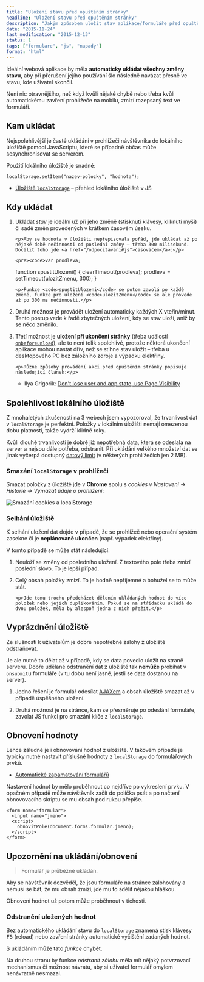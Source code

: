 ```yaml
---
title: "Uložení stavu před opuštěním stránky"
headline: "Uložení stavu před opuštěním stránky"
description: "Jakým způsobem uložit stav aplikace/formuláře před opuštěním stránky."
date: "2015-11-24"
last_modification: "2015-12-13"
status: 1
tags: ["formulare", "js", "napady"]
format: "html"
---
```


<p>Ideální webová aplikace by měla <b>automaticky ukládat všechny změny stavu</b>, aby při přerušení jejího používání šlo následně navázat přesně ve stavu, kde uživatel skončil.</p>


<p>Není nic otravnějšího, než když kvůli nějaké chybě nebo třeba kvůli automatickému zavření prohlížeče na mobilu, zmizí rozepsaný text ve formuláři.</p>





<h2 id="kam">Kam ukládat</h2>

<p>Nejspolehlivější je časté ukládání v prohlížeči návštěvníka do lokálního úložiště pomocí JavaScriptu, které se případně občas může sesynchronisovat se serverem.</p>

<p>Použití lokálního úložiště je snadné:</p>

<pre><code>localStorage.setItem("nazev-polozky", "hodnota");</code></pre>


<div class="internal-content">
  <ul>
    <li><a href="/localstorage">Úložiště <code>localStorage</code></a> – přehled lokálního úložiště v JS</li>
  </ul>
</div>



<h2 id="kdy">Kdy ukládat</h2>

<ol>
  <li><p>Ukládat <i>stav</i> je ideální už při jeho změně (stisknutí klávesy, kliknutí myší) či sadě změn provedených v krátkém časovém úseku.</p>
  
    <p>Aby se hodnota v úložišti nepřepisovala pořád, jde ukládat až po nějaké době nečinnosti od poslední změny – třeba 300 milisekund. Docílit toho jde <a href="/odpocitavani#js">časovačem</a>:</p>
    
    <pre><code>var prodleva;
function spustitUlozeni() {
  clearTimeout(prodleva);
  prodleva = setTimeout(ulozitZmenu, 300);
}</code></pre>
    
    
    
    
    
    
    
    <p>Funkce <code>spustitUlozeni</code> se potom zavolá po každé změně, funkce pro uložení <code>ulozitZmenu</code> se ale provede až po 300 ms nečinnosti.</p>
  </li>
  
  
  <li><p>Druhá možnost je provádět uložení automaticky každých X vteřin/minut. Tento postup vede k řadě zbytečných uložení, kdy se stav uloží, aniž by se něco změnilo.</p></li>
  
  
  
  <li><p>Třetí možnost je <b>uložení při ukončení stránky</b> (třeba událostí <a href="/onbeforeunload"><code>onbeforeunload</code></a>), ale to není tolik spolehlivé, protože některá ukončení aplikace mohou nastat dřív, než se stihne stav uložit – třeba u desktopového PC bez záložního zdroje a výpadku elektřiny.</p>
  
    <p>Různé způsoby provádění akcí před opuštěním stránky popisuje následující článek:</p>
  <div class="external-content">
  <ul>
    <li><p>Ilya Grigorik: <a href="https://www.igvita.com/2015/11/20/dont-lose-user-and-app-state-use-page-visibility/">Don't lose user and app state, use Page Visibility</a></p></li>
  </ul>
</div>
  </li>
</ol>



<h2 id="spolehlivost">Spolehlivost lokálního úložiště</h2>

<p>Z mnohaletých zkušeností na 3 webech jsem vypozoroval, že trvanlivost dat v <code>localStorage</code> je perfektní. Položky v lokálním úložišti nemají omezenou dobu platnosti, takže vydrží klidně roky.</p>

<p>Kvůli dlouhé trvanlivosti je dobré již nepotřebná data, která se odeslala na server a nejsou dále potřeba, odstranit. Při ukládání velkého množství dat se jinak vyčerpá dostupný <a href="/localstorage#velikost">datový limit</a> (v některých prohlížečích jen 2 MB).</p>



<h3 id="smazani">Smazání <code>localStorage</code> v prohlížeči</h3>
<p>Smazat položky z úložiště jde v <b>Chrome</b> spolu s <i>cookies</i> v <i>Nastavení → Historie → Vymazat údaje o prohlížení</i>:</p>

<p><img src="/files/ulozeni-stavu/smazani-uloziste.png" alt="Smazání cookies a localStorage" class="border"></p>


























<h3 id="selhani">Selhání úložiště</h3>

<p>K selhání uložení dat dojde v případě, že se prohlížeč nebo operační systém zasekne či je <b>neplánovaně ukončen</b> (např. výpadek elektřiny).</p>

<p>V tomto případě se může stát následující:</p>

<ol>
  <li>
    <p>Neuloží se změny od posledního uložení. Z textového pole třeba zmizí poslední slovo. To je lepší případ.</p>
  </li>
  <li>
    <p>Celý obsah položky zmizí. To je hodně nepříjemné a bohužel se to může stát.</p>
    
    <p>Jde tomu trochu předcházet dělením ukládaných hodnot do více položek nebo jejich duplikováním. Pokud se na střídačku ukládá do dvou položek, měla by alespoň jedna z nich přežít.</p>
  </li>
</ol>


<h2 id="vyprazdneni">Vyprázdnění úložiště</h2>

<p>Ze slušnosti k uživatelům je dobré nepotřebné zálohy z úložiště odstraňovat.</p>

<p>Je ale nutné to dělat až v případě, kdy se data povedlo uložit na straně serveru. Dobře udělané odstranění dat z úložiště tak <b>nemůže</b> probíhat v <code>onsubmit</code>u formuláře (v tu dobu není jasné, jestli se data dostanou na server).</p>

<ol>
  <li><p>Jedno řešení je formulář odesílat <a href="/ajax">AJAXem</a> a obsah úložiště smazat až v případě úspěšného uložení.</p></li>
  <li>
    <p>Druhá možnost je na stránce, kam se přesměruje po odeslání formuláře, zavolat JS funkci pro smazání klíče z <code>localStorage</code>.</p>
  </li>
</ol>



<h2 id="obnoveni">Obnovení hodnoty</h2>

<p>Lehce záludné je i obnovování hodnot z úložiště. V takovém případě je typicky nutné nastavit příslušné hodnoty z <code>localStorage</code> do formulářových prvků.</p>

<div class="internal-content">
  <ul>
    <li><a href="/zalohovani-formularu">Automatické zapamatování formulářů</a></li>
  </ul>
</div>



<p>Nastavení hodnot by mělo proběhnout co nejdříve po vykreslení prvku. V opačném případě může návštěvník začít do políčka psát a po načtení obnovovacího skriptu se mu obsah pod rukou přepíše.</p>

<pre><code>&lt;form name="formular">
  &lt;input name="jmeno">
  &lt;script>
    obnovitPole(document.forms.formular.jmeno);
  &lt;/script>
&lt;/form></code></pre>

<!-- Test: https://kod.djpw.cz/ytsb- -->






<h2 id="upozorneni">Upozornění na ukládání/obnovení</h2>

<blockquote>
  <p>Formulář je průběžně ukládán.</p>
</blockquote>

<p>Aby se návštěvník dozvěděl, že jsou formuláře na stránce zálohovány a nemusí se bát, že mu obsah zmizí, jde mu to sdělit nějakou hláškou.</p>



<p>Obnovení hodnot už potom může proběhnout v tichosti.</p>




<h3 id="odstraneni">Odstranění uložených hodnot</h3>

<p>Bez automatického ukládání stavu do <code>localStorage</code> znamená stisk klávesy <kbd>F5</kbd> (reload) nebo zavření stránky automatické vyčištění zadaných hodnot.</p>

<p>S ukládáním může tato <i>funkce</i> chybět.</p>

<p>Na druhou stranu by funkce <i>odstranit zálohu</i> měla mít nějaký potvrzovací mechanismus či možnost návratu, aby si uživatel formulář omylem nenávratně nesmazal.</p>